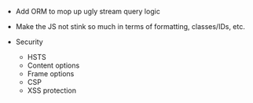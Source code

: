 * Add ORM to mop up ugly stream query logic
* Make the JS not stink so much in terms of formatting, classes/IDs, etc.

* Security
    * HSTS
    * Content options
    * Frame options
    * CSP
    * XSS protection
